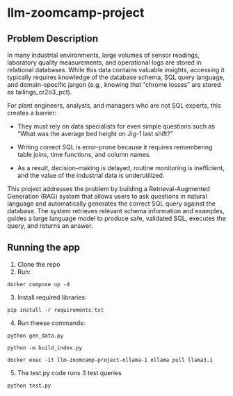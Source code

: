 # llm-zoomcamp-project
## Problem Description

In many industrial environments, large volumes of sensor readings, laboratory quality measurements, and operational logs are stored in relational databases. While this data contains valuable insights, accessing it typically requires knowledge of the database schema, SQL query language, and domain-specific jargon (e.g., knowing that “chrome losses” are stored as tailings_cr2o3_pct).

For plant engineers, analysts, and managers who are not SQL experts, this creates a barrier:

- They must rely on data specialists for even simple questions such as “What was the average bed height on Jig-1 last shift?”

- Writing correct SQL is error-prone because it requires remembering table joins, time functions, and column names.

- As a result, decision-making is delayed, routine monitoring is inefficient, and the value of the industrial data is underutilized.

This project addresses the problem by building a Retrieval-Augmented Generation (RAG) system that allows users to ask questions in natural language and automatically generates the correct SQL query against the database. The system retrieves relevant schema information and examples, guides a large language model to produce safe, validated SQL, executes the query, and returns an answer.

## Running the app

1. Clone the repo
2. Run:

`docker compose up -d`

3. Install required libraries:

`pip install -r requirements.txt`

4. Run theese commands:

`python gen_data.py`

`python -m build_index.py`

`docker exec -it llm-zoomcamp-project-ollama-1 ollama pull llama3.1`

5. The test.py code runs 3 test queries

`python test.py`
